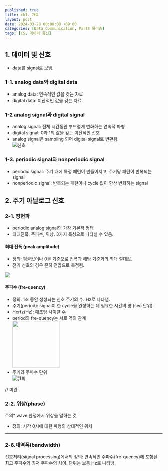 ```yaml
---
published: true
title: ch1. 개요
layout: post
date: 2024-03-28 00:00:00 +09:00
categories: [Data Communication, PartⅡ 물리층]
tags: [CS, 데이터 통신]
---
```


## **1. 데이터 및 신호**
- data를 signal로 보냄.

### **1-1. analog data와 digital data**
- analog data: 연속적인 값을 갖는 자료
- digital data: 이산적인 값을 갖는 자료

### **1-2 analog signal과 digital signal**
- analog signal: 전체 시간동안 부드럽게 변화하는 연속적 파형
- digital signal: 0과 1의 값을 갖는 이산적인 신호
- analog signal은 sampling 되어 digital signal로 변환됨.<br>
![신호](https://media.licdn.com/dms/image/C5612AQE8GHh4P3sRUQ/article-cover_image-shrink_600_2000/0/1577661520230?e=2147483647&v=beta&t=iAbs3mG1aBfkj_u9QuZtXHkq32fRmWStvJxpvXcgyQY)

### **1-3. periodic signal와 nonperiodic signal**
- periodic signal: 주기 내에 특정 패턴이 만들어지고, 주기당 패턴이 반복되는 signal
- nonperiodic signal: 반복되는 패턴이나 cycle 없이 항상 변화하는 signal

## **2. 주기 아날로그 신호**

### **2-1. 정현파**

- periodic analog signal의 가장 기본적 형태
- 최대진폭, 주파수, 위상. 3가지 특성으로 나타낼 수 있음.

#### 최대 진폭 (peak amplitude)
- 정의: 평균값이나 0을 기준으로 진폭과 해당 기준과의 최대 절대값.
- 전기 신호의 경우 흔히 전압으로 측정됨.<br>
<img src="https://ars.els-cdn.com/content/image/3-s2.0-B9780750671736500031-f02-02-9780750671736.gif">

#### 주파수 (fre-quency)
- 정의: 1초 동안 생성되는 신호 주기의 수. Hz로 나타냄.
- 주기(period): signal이 한 cycle을 완성하는 데 필요한 시간의 양 (sec 단위)
- Hertz(Hz): 매초당 사이클 수
- period와 fre-quency는 서로 역의 관계<br><img src="https://img1.daumcdn.net/thumb/R800x0/?scode=mtistory2&fname=https%3A%2F%2Ft1.daumcdn.net%2Fcfile%2Ftistory%2F2407704051A98A572C" width="150"><br>
- 주기와 주파수 단위<br>
![단위](https://i.imgur.com/0Atm9iz.png)

// 미완

### **2-2. 위상(phase)**
주의* wave 한정에서 위상을 말하는 것

- 정의: 시각 0시에 대한 파형의 상대적인 위치

--------------

### **2-6.대역폭(bandwidth)**
신호처리(signal processing)에서의 정의: 연속적인 주파수(fre-quency)에 포함된 최고 주파수와 최저 주파수의 차이. 단위는 보통 Hz로 나타냄.
